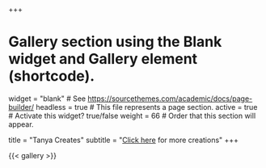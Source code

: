 +++
# Gallery section using the Blank widget and Gallery element (shortcode).
widget = "blank"  # See https://sourcethemes.com/academic/docs/page-builder/
headless = true  # This file represents a page section.
active = true  # Activate this widget? true/false
weight = 66  # Order that this section will appear.

title = "Tanya Creates"
subtitle = "[Click here](https://tanyadoesscience.com/draws) for more creations"
+++

{{< gallery >}}
